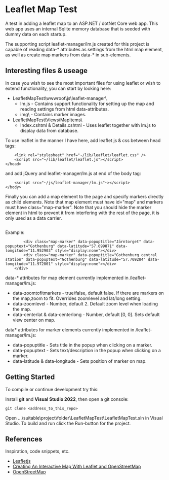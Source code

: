 # Leaflet Map Test

A test in adding a leaflet map to an ASP.NET / dotNet Core web app.
This web app uses an internal Sqlite memory database that is seeded with dummy
data on each startup.

The supporting script leaflet-manager/lm.js created for this project is capable of
reading data-* attributes as settings from the html map element, as well as create
map markers from data-* in sub-elements.


## Interesting files & useage

In case you wish to see the most important files for using leaflet or wish
to extend functionality, you can start by looking here:

* LeafletMapTest\wwwroot\js\leaflet-manager\
	* lm.js - Contains support functionality for setting up the map and reading settings from html data-attributes.
	* img\ - Contains marker images.
* LeafletMapTest\Views\MapItems\
	* Index.cshtml & Details.cshtml - Uses leaflet together with lm.js to display data from database.

To use leaflet in the manner I have here, add leaflet js & css between head
tags:
```<head>
    <link rel="stylesheet" href="~/lib/leaflet/leaflet.css" />
    <script src="~/lib/leaflet/leaflet.js"></script>
</head>
```
and add jQuery and leaflet-manager/lm.js at end of the body tag:
```    <script src="~/lib/jquery/dist/jquery.min.js"></script>
    <script src="~/js/leaflet-manager/lm.js"~></script>
</body>
```

Finally you can add a map element to the page and specify markers directly as
child elements.
Note that map element must have id="map" and markers must have
class="map-marker". Note that you should hide the marker element in html to
prevent it from interfering with the rest of the page, it is only used as a
data carrier.
```<div class="map-marker" ... style="display:none">
```

Example:
```    <div id="map" data-zoomtofitmarkers="true" data-zoomlevel="6" data-centerlat="58.52" data-centerlong="14.72" style="height: 440px; border: 1px solid #AAA;">
        <div class="map-marker" data-popuptitle="Järntorget" data-popuptext="Gothenburg" data-latitude="57.699871" data-longitude="11.952903" style="display:none"></div>
        <div class="map-marker" data-popuptitle="Gothenburg central station" data-popuptext="Gothenburg" data-latitude="57.709284" data-longitude="11.972801" style="display:none"></div>
    </div>
```

data-* attributes for map element currently implemented in /leaflet-manager/lm.js:
* data-zoomtofitmarkers - true/false, default false. If there are markers on the map,zoom to fit. Overrides zoomlevel and lat/long setting.
* data-zoomlevel - Number, default 2. Default zoom level when loading the map.
* data-centerlat & data-centerlong - Number, default [0, 0]. Sets default view center on map.

data* attributes for marker elements currently implemented in /leaflet-manager/lm.js:
* data-popuptitle - Sets title in the popup when clicking on a marker.
* data-popuptext - Sets text/description in the popup when clicking on a marker.
* data-latitude & data-longitude - Sets position of marker on map.


## Getting Started

To compile or continue development try this:

Install **git** and **Visual Studio 2022**, then open a git console:

```cd .\suitable\project\folder
git clone <address_to_this_repo>
```

Open ...\suitable\project\folder\LeafletMapTest\LeafletMapTest.sln in Visual Studio.
To build and run click the Run-button for the project.


## References

Inspiration, code snippets, etc.
* [Leafletjs](https://leafletjs.com/)
* [Creating An Interactive Map With Leaflet and OpenStreetMap](https://asmaloney.com/2014/01/code/creating-an-interactive-map-with-leaflet-and-openstreetmap/)
* [OpenStreetMap](https://www.openstreetmap.org/about)